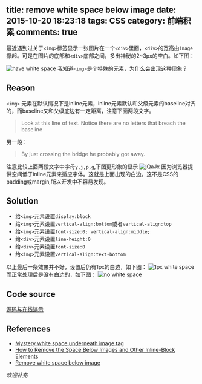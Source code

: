 title: remove white space below image
date: 2015-10-20 18:23:18
tags: CSS
category: 前端积累
comments: true
---
最近遇到过关于`<img>`标签显示一张图片在一个`<div>`里面，`<div>`的宽高由`image`撑起。可是在图片的底部和`<div>`底部之间，多出神秘的2~3px的空白。如下图：
<!-- more -->
![have white space][1]
我知道`<img>`是个特殊的元素，为什么会出现这种现象？

## Reason

`<img>` 元素在默认情况下是inline元素，inline元素默认和父级元素的baseline对齐的，而baseline又和父级底边有一定距离，注意下面两段文字。
> Look at this line of text. Notice there are no letters that breach the baseline

另一段：
> By just crossing the bridge he probably got away.

注意比较上面两段文字中字母`y,j,p,g`,下图更形象的显示
![jQaJx][4]
因为浏览器提供空间低于inline元素来适应字体。这就是上面出现的白边。这不是CSS的padding或margin,所以开发中不容易发现。

## Solution

- 给`<img>`元素设置`display:block`
- 给`<img>`元素设置`vertical-align:bottom`或者`vertical-align:top`
- 给`<img>`元素设置`font-size:0; vertical-align:middle;`
- 给`<div>`元素设置`line-height:0`
- 给`<div>`元素设置`font-size:0`
- 给`<img>`元素设置`vertical-align:text-bottom`

以上最后一条效果并不好，设置后仍有1px的白边，如下图：
![1px white space][3]
而正常处理后是没有白边的，如下图：
![no white space][2]

## Code source

[源码与在线演示](http://runjs.cn/code/eozhsutb)

## References

- [Mystery white space underneath image tag](http://stackoverflow.com/questions/31444891/mystery-white-space-underneath-image-tag/31445364#31445364)
- [How to Remove the Space Below Images and Other Inline-Block Elements](http://salman-w.blogspot.com/2012/10/remove-space-below-images-and-inline-block-elements.html)
- [Remove white space below image](http://stackoverflow.com/questions/7774814/remove-white-space-below-image)


[1]: http://7xjp74.com1.z0.glb.clouddn.com/1.JPG
[2]: http://7xjp74.com1.z0.glb.clouddn.com/2.JPG
[3]: http://7xjp74.com1.z0.glb.clouddn.com/3.JPG
[4]: http://7xjp74.com1.z0.glb.clouddn.com/jQaJx.png

_欢迎补充_
